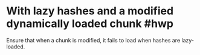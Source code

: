 # With lazy hashes and a modified dynamically loaded chunk #hwp

Ensure that when a chunk is modified, it fails to load when hashes are
lazy-loaded.
